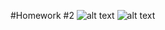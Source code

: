 #Homework #2
![alt text](Sara_295.png "Description goes here")
![alt text](Sara_295.png "Description goes here")
